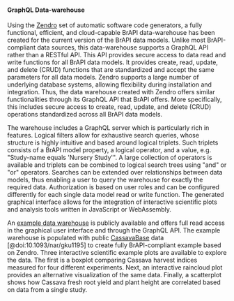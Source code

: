 #### GraphQL Data-warehouse

<!-- Asis Hallab -->
Using the [Zendro](https://zendro-dev.github.io) set of automatic software code generators, a fully functional, efficient, and cloud-capable BrAPI data-warehouse has been created for the current version of the BrAPI data models. Unlike most BrAPI-compliant data sources, this data-warehouse supports a GraphQL API rather than a RESTful API. This API provides secure access to data read and write functions for all BrAPI data models. It provides create, read, update, and delete (CRUD) functions that are standardized and accept the same parameters for all data models. Zendro supports a large number of underlying database systems, allowing flexibility during installation and integration. Thus, the data warehouse created with Zendro offers similar functionalities through its GraphQL API that BrAPI offers. More specifically, this  includes secure access to create, read, update, and delete (CRUD) operations standardized across all BrAPI data models.

The warehouse includes a GraphQL server which is particularly rich in features. Logical filters allow for exhaustive search queries, whose structure is highly intuitive and based around logical triplets. Such triplets consists of a BrAPI model property, a logical operator, and a value, e.g. "Study-name equals 'Nursery Study'". A large collection of operators is available and triplets can be combined to logical search trees using "and" or "or" operators. Searches can be extended over relationships between data models, thus enabling a user to query the warehouse for exactly the required data. Authorization is based on user roles and can be configured differently for each single data model read or write function. The generated graphical interface allows for the integration of interactive scientific plots and analysis tools written in JavaScript or WebAssembly.

<!-- Asis Hallab: To Do: (i) provide the link to an example running data warehouse, and (ii) include and describe example scientific plots. -->

An [example data warehouse](https://brapi-gui.zendro-dev.org) is publicly available and offers full read access in the graphical user interface and through the GraphQL API. The example warehouse is populated with public [CassavaBase](https://www.cassavabase.org/) data [@doi:10.1093/nar/gku1195] to create fully BrAPI-compliant example based on Zendro. Three interactive scientific example plots are available to explore the data. The first is a boxplot comparing Cassava harvest indices measured for four different experiments. Next, an interactive raincloud plot provides an alternative visualization of the same data. Finally, a scatterplot shows how Cassava fresh root yield and plant height are correlated based on data from a single study.
